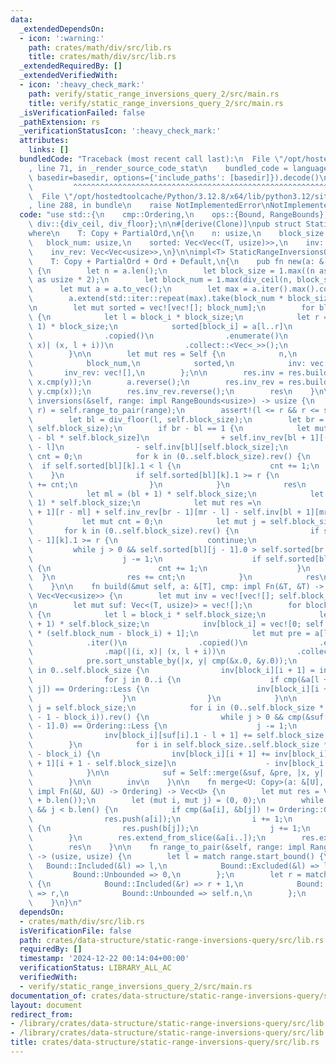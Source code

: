 ```yaml
---
data:
  _extendedDependsOn:
  - icon: ':warning:'
    path: crates/math/div/src/lib.rs
    title: crates/math/div/src/lib.rs
  _extendedRequiredBy: []
  _extendedVerifiedWith:
  - icon: ':heavy_check_mark:'
    path: verify/static_range_inversions_query_2/src/main.rs
    title: verify/static_range_inversions_query_2/src/main.rs
  _isVerificationFailed: false
  _pathExtension: rs
  _verificationStatusIcon: ':heavy_check_mark:'
  attributes:
    links: []
  bundledCode: "Traceback (most recent call last):\n  File \"/opt/hostedtoolcache/Python/3.12.8/x64/lib/python3.12/site-packages/onlinejudge_verify/documentation/build.py\"\
    , line 71, in _render_source_code_stat\n    bundled_code = language.bundle(stat.path,\
    \ basedir=basedir, options={'include_paths': [basedir]}).decode()\n          \
    \         ^^^^^^^^^^^^^^^^^^^^^^^^^^^^^^^^^^^^^^^^^^^^^^^^^^^^^^^^^^^^^^^^^^^^^^^^^^^^^^^^^\n\
    \  File \"/opt/hostedtoolcache/Python/3.12.8/x64/lib/python3.12/site-packages/onlinejudge_verify/languages/rust.py\"\
    , line 288, in bundle\n    raise NotImplementedError\nNotImplementedError\n"
  code: "use std::{\n    cmp::Ordering,\n    ops::{Bound, RangeBounds},\n};\n\nuse\
    \ div::{div_ceil, div_floor};\n\n#[derive(Clone)]\npub struct StaticRangeInversionsQuery<T>\n\
    where\n    T: Copy + PartialOrd,\n{\n    n: usize,\n    block_size: usize,\n \
    \   block_num: usize,\n    sorted: Vec<Vec<(T, usize)>>,\n    inv: Vec<Vec<usize>>,\n\
    \    inv_rev: Vec<Vec<usize>>,\n}\n\nimpl<T> StaticRangeInversionsQuery<T>\nwhere\n\
    \    T: Copy + PartialOrd + Ord + Default,\n{\n    pub fn new(a: &[T]) -> Self\
    \ {\n        let n = a.len();\n        let block_size = 1.max((n as f64).sqrt().ceil()\
    \ as usize * 2);\n        let block_num = 1.max(div_ceil(n, block_size));\n  \
    \      let mut a = a.to_vec();\n        let max = a.iter().max().copied().unwrap_or_else(T::default);\n\
    \        a.extend(std::iter::repeat(max).take(block_num * block_size - a.len()));\n\
    \n        let mut sorted = vec![vec![]; block_num];\n        for block_i in 0..block_num\
    \ {\n            let l = block_i * block_size;\n            let r = (block_i +\
    \ 1) * block_size;\n            sorted[block_i] = a[l..r]\n                .iter()\n\
    \                .copied()\n                .enumerate()\n                .map(|(i,\
    \ x)| (x, l + i))\n                .collect::<Vec<_>>();\n            sorted[block_i].sort_unstable();\n\
    \        }\n\n        let mut res = Self {\n            n,\n            block_size,\n\
    \            block_num,\n            sorted,\n            inv: vec![],\n     \
    \       inv_rev: vec![],\n        };\n\n        res.inv = res.build(&a, |x, y|\
    \ x.cmp(y));\n        a.reverse();\n        res.inv_rev = res.build(&a, |x, y|\
    \ y.cmp(x));\n        res.inv_rev.reverse();\n        res\n    }\n\n    pub fn\
    \ inversions(&self, range: impl RangeBounds<usize>) -> usize {\n        let (l,\
    \ r) = self.range_to_pair(range);\n        assert!(l <= r && r <= self.n);\n\n\
    \        let bl = div_floor(l, self.block_size);\n        let br = div_ceil(r,\
    \ self.block_size);\n        if br - bl == 1 {\n            let mut res = self.inv[bl][r\
    \ - bl * self.block_size]\n                + self.inv_rev[bl + 1][(bl + 1) * self.block_size\
    \ - l]\n                - self.inv[bl][self.block_size];\n            let mut\
    \ cnt = 0;\n            for k in (0..self.block_size).rev() {\n              \
    \  if self.sorted[bl][k].1 < l {\n                    cnt += 1;\n            \
    \    }\n                if self.sorted[bl][k].1 >= r {\n                    res\
    \ += cnt;\n                }\n            }\n            res\n        } else {\n\
    \            let ml = (bl + 1) * self.block_size;\n            let mr = (br -\
    \ 1) * self.block_size;\n            let mut res =\n                self.inv[bl\
    \ + 1][r - ml] + self.inv_rev[br - 1][mr - l] - self.inv[bl + 1][mr - ml];\n \
    \           let mut cnt = 0;\n            let mut j = self.block_size;\n     \
    \       for k in (0..self.block_size).rev() {\n                if self.sorted[br\
    \ - 1][k].1 >= r {\n                    continue;\n                }\n       \
    \         while j > 0 && self.sorted[bl][j - 1].0 > self.sorted[br - 1][k].0 {\n\
    \                    j -= 1;\n                    if self.sorted[bl][j].1 >= l\
    \ {\n                        cnt += 1;\n                    }\n              \
    \  }\n                res += cnt;\n            }\n            res\n        }\n\
    \    }\n\n    fn build(&mut self, a: &[T], cmp: impl Fn(&T, &T) -> Ordering) ->\
    \ Vec<Vec<usize>> {\n        let mut inv = vec![vec![]; self.block_num + 1];\n\
    \n        let mut suf: Vec<(T, usize)> = vec![];\n        for block_i in (0..self.block_num).rev()\
    \ {\n            let l = block_i * self.block_size;\n            let r = (block_i\
    \ + 1) * self.block_size;\n            inv[block_i] = vec![0; self.block_size\
    \ * (self.block_num - block_i) + 1];\n            let mut pre = a[l..r]\n    \
    \            .iter()\n                .copied()\n                .enumerate()\n\
    \                .map(|(i, x)| (x, l + i))\n                .collect::<Vec<_>>();\n\
    \            pre.sort_unstable_by(|x, y| cmp(&x.0, &y.0));\n            for i\
    \ in 0..self.block_size {\n                inv[block_i][i + 1] = inv[block_i][i];\n\
    \                for j in 0..i {\n                    if cmp(&a[l + i], &a[l +\
    \ j]) == Ordering::Less {\n                        inv[block_i][i + 1] += 1;\n\
    \                    }\n                }\n            }\n\n            let mut\
    \ j = self.block_size;\n            for i in (0..self.block_size * (self.block_num\
    \ - 1 - block_i)).rev() {\n                while j > 0 && cmp(&suf[i].0, &pre[j\
    \ - 1].0) == Ordering::Less {\n                    j -= 1;\n                }\n\
    \                inv[block_i][suf[i].1 - l + 1] += self.block_size - j;\n    \
    \        }\n            for i in self.block_size..self.block_size * (self.block_num\
    \ - block_i) {\n                inv[block_i][i + 1] += inv[block_i][i] + inv[block_i\
    \ + 1][i + 1 - self.block_size]\n                    - inv[block_i + 1][i - self.block_size];\n\
    \            }\n\n            suf = Self::merge(&suf, &pre, |x, y| cmp(&x.0, &y.0));\n\
    \        }\n\n        inv\n    }\n\n    fn merge<U: Copy>(a: &[U], b: &[U], cmp:\
    \ impl Fn(&U, &U) -> Ordering) -> Vec<U> {\n        let mut res = Vec::with_capacity(a.len()\
    \ + b.len());\n        let (mut i, mut j) = (0, 0);\n        while i < a.len()\
    \ && j < b.len() {\n            if cmp(&a[i], &b[j]) != Ordering::Greater {\n\
    \                res.push(a[i]);\n                i += 1;\n            } else\
    \ {\n                res.push(b[j]);\n                j += 1;\n            }\n\
    \        }\n        res.extend_from_slice(&a[i..]);\n        res.extend_from_slice(&b[j..]);\n\
    \        res\n    }\n\n    fn range_to_pair(&self, range: impl RangeBounds<usize>)\
    \ -> (usize, usize) {\n        let l = match range.start_bound() {\n         \
    \   Bound::Included(&l) => l,\n            Bound::Excluded(&l) => l + 1,\n   \
    \         Bound::Unbounded => 0,\n        };\n        let r = match range.end_bound()\
    \ {\n            Bound::Included(&r) => r + 1,\n            Bound::Excluded(&r)\
    \ => r,\n            Bound::Unbounded => self.n,\n        };\n        (l, r)\n\
    \    }\n}\n"
  dependsOn:
  - crates/math/div/src/lib.rs
  isVerificationFile: false
  path: crates/data-structure/static-range-inversions-query/src/lib.rs
  requiredBy: []
  timestamp: '2024-12-22 00:14:04+00:00'
  verificationStatus: LIBRARY_ALL_AC
  verifiedWith:
  - verify/static_range_inversions_query_2/src/main.rs
documentation_of: crates/data-structure/static-range-inversions-query/src/lib.rs
layout: document
redirect_from:
- /library/crates/data-structure/static-range-inversions-query/src/lib.rs
- /library/crates/data-structure/static-range-inversions-query/src/lib.rs.html
title: crates/data-structure/static-range-inversions-query/src/lib.rs
---
```

